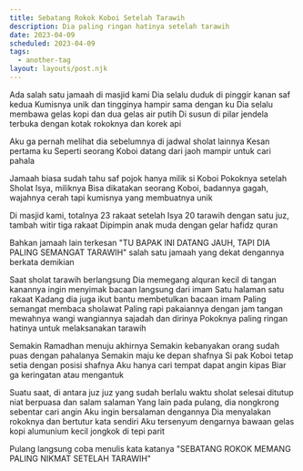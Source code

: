 ```yaml
---
title: Sebatang Rokok Koboi Setelah Tarawih
description: Dia paling ringan hatinya setelah tarawih
date: 2023-04-09
scheduled: 2023-04-09
tags:
  - another-tag
layout: layouts/post.njk
---
```


Ada salah satu jamaah di masjid kami
Dia selalu duduk di pinggir kanan saf kedua
Kumisnya unik dan tingginya hampir sama dengan ku
Dia selalu membawa gelas kopi dan dua gelas air putih
Di susun di pilar jendela terbuka
dengan kotak rokoknya dan korek api

Aku ga pernah melihat dia sebelumnya di jadwal sholat lainnya
Kesan pertama ku
Seperti seorang Koboi datang dari jaoh
mampir untuk cari pahala

Jamaah biasa sudah tahu saf pojok hanya milik si Koboi
Pokoknya setelah Sholat Isya, miliknya
Bisa dikatakan seorang Koboi, badannya gagah, wajahnya cerah
tapi kumisnya yang membuatnya unik

Di masjid kami, totalnya 23 rakaat setelah Isya
20 tarawih dengan satu juz, tambah witir tiga rakaat
Dipimpin anak muda dengan gelar hafidz quran

Bahkan jamaah lain terkesan
"TU BAPAK INI DATANG JAUH, TAPI DIA PALING SEMANGAT TARAWIH"
salah satu jamaah yang dekat dengannya berkata demikian

Saat sholat tarawih berlangsung
Dia memegang alquran kecil di tangan kanannya
ingin menyimak bacaan langsung dari imam
Satu halaman satu rakaat
Kadang dia juga ikut bantu membetulkan bacaan imam
Paling semangat membaca sholawat
Paling rapi pakaiannya dengan jam tangan mewahnya
wangi wangiannya sajadah dan dirinya
Pokoknya paling ringan hatinya untuk melaksanakan tarawih

Semakin Ramadhan menuju akhirnya
Semakin kebanyakan orang sudah puas dengan pahalanya
Semakin maju ke depan shafnya
Si pak Koboi tetap setia dengan posisi shafnya
Aku hanya cari tempat dapat angin kipas
Biar ga keringatan atau mengantuk

Suatu saat, di antara juz juz yang sudah berlalu
waktu sholat selesai ditutup niat berpuasa
dan salam salaman
Yang lain pada pulang, dia nongkrong sebentar cari angin
Aku ingin bersalaman dengannya
Dia menyalakan rokoknya
dan bertutur kata sendiri
Aku tersenyum dengarnya
bawaan gelas kopi alumunium kecil
jongkok di tepi parit

Pulang langsung coba menulis kata katanya
"SEBATANG ROKOK MEMANG PALING NIKMAT SETELAH TARAWIH"